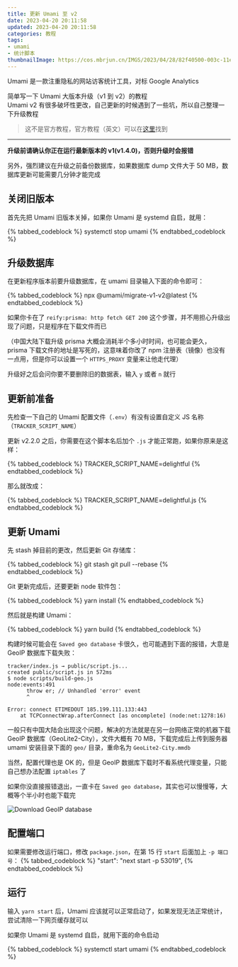 ```yaml
---
title: 更新 Umami 至 v2
date: 2023-04-20 20:11:58
updated: 2023-04-20 20:11:58
categories: 教程
tags:
- umami
- 统计脚本
thumbnailImage: https://cos.mbrjun.cn/IMGS/2023/04/28/82f40500-003c-11eb-98a8-8652191d17fc.webp
---
```

Umami 是一款注重隐私的网站访客统计工具，对标 Google Analytics  

简单写一下 Umami 大版本升级（v1 到 v2）的教程  
Umami v2 有很多破坏性更改，自己更新的时候遇到了一些坑，所以自己整理一下升级教程
<!-- more -->

> 这不是官方教程，官方教程（英文）可以在[这里](https://umami.is/docs/migrate-v1-v2)找到

---

**升级前请确认你正在运行最新版本的 v1(v1.4.0)，否则升级时会报错**  

另外，强烈建议在升级之前备份数据库，如果数据库 dump 文件大于 50 MB，数据库更新可能需要几分钟才能完成  

## 关闭旧版本
首先先把 Umami 旧版本关掉，如果你 Umami 是 systemd 自启，就用：  

{% tabbed_codeblock %}
    <!-- tab sh -->
        systemctl stop umami
    <!-- endtab -->
{% endtabbed_codeblock %} 

## 升级数据库
在更新程序版本前要升级数据库，在 umami 目录输入下面的命令即可：  

{% tabbed_codeblock %}
    <!-- tab sh -->
        npx @umami/migrate-v1-v2@latest
    <!-- endtab -->
{% endtabbed_codeblock %}

如果你卡在了 ``reify:prisma: http fetch GET 200`` 这个步骤，并不用担心升级出现了问题，只是程序在下载文件而已  

（中国大陆下载升级 prisma 大概会消耗半个多小时时间，也可能会更久， prisma 下载文件的地址是写死的，这意味着你改了 npm 注册表（镜像）也没有一点用，但是你可以设置一个 ``HTTPS_PROXY`` 变量来让他走代理）  

升级好之后会问你要不要删除旧的数据表，输入 ``y`` 或者 ``n`` 就行  

## 更新前准备
先检查一下自己的 Umami 配置文件（``.env``）有没有设置自定义 JS 名称（``TRACKER_SCRIPT_NAME``）  

更新 v2.2.0 之后，你需要在这个脚本名后加个 ``.js`` 才能正常跑，如果你原来是这样：  

{% tabbed_codeblock %}
    <!-- tab env -->
        TRACKER_SCRIPT_NAME=delightful
    <!-- endtab -->
{% endtabbed_codeblock %}

那么就改成：

{% tabbed_codeblock %}
    <!-- tab env -->
        TRACKER_SCRIPT_NAME=delightful.js
    <!-- endtab -->
{% endtabbed_codeblock %}

## 更新 Umami
先 stash 掉目前的更改，然后更新 Git 存储库：

{% tabbed_codeblock %}
    <!-- tab sh -->
        git stash
        git pull --rebase
    <!-- endtab -->
{% endtabbed_codeblock %}

Git 更新完成后，还要更新 node 软件包：

{% tabbed_codeblock %}
    <!-- tab sh -->
        yarn install
    <!-- endtab -->
{% endtabbed_codeblock %}

然后就是构建 Umami：

{% tabbed_codeblock %}
    <!-- tab sh -->
        yarn build
    <!-- endtab -->
{% endtabbed_codeblock %}

构建时候可能会在 ``Saved geo database`` 卡很久，也可能遇到下面的报错，大意是 GeoIP 数据库下载失败：  

```
tracker/index.js → public/script.js...
created public/script.js in 572ms
$ node scripts/build-geo.js
node:events:491
      throw er; // Unhandled 'error' event
      ^

Error: connect ETIMEDOUT 185.199.111.133:443
    at TCPConnectWrap.afterConnect [as oncomplete] (node:net:1278:16)
```

一般只有中国大陆会出现这个问题，解决的方法就是在另一台网络正常的机器下载 GeoIP 数据库（GeoLite2-City），文件大概有 70 MB，下载完成后上传到服务器 umami 安装目录下面的 ``geo/`` 目录，重命名为 ``GeoLite2-City.mmdb``  

当然，配置代理也是 OK 的，但是 GeoIP 数据库下载时不看系统代理变量，只能自己想办法配置 ``iptables`` 了  

如果你没直接报错退出，一直卡在 ``Saved geo database``，其实也可以慢慢等，大概等个半小时也能下载完  

![Download GeoIP database](https://cos.mbrjun.cn/IMGS/2023/04/28/4cfff234-4be9-416a-8b41-6ca2434d3165.webp)

## 配置端口

如果需要修改运行端口，修改 ``package.json``，在第 15 行 ``start`` 后面加上 ``-p 端口号``：
{% tabbed_codeblock %}
    <!-- tab json -->
        "start": "next start -p 53019",
    <!-- endtab -->
{% endtabbed_codeblock %}

## 运行

输入 ``yarn start`` 后，Umami 应该就可以正常启动了，如果发现无法正常统计，尝试清除一下网页缓存就可以  

如果你 Umami 是 systemd 自启，就用下面的命令启动  

{% tabbed_codeblock %}
    <!-- tab sh -->
        systemctl start umami
    <!-- endtab -->
{% endtabbed_codeblock %} 
